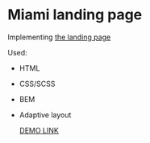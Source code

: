 # Miami landing page
Implementing [the landing page](https://www.figma.com/file/nHz8bflIwJaWP3P99vKTH5/miami_home_new?node-id=16033%3A3)

Used: 
- HTML
- CSS/SCSS
- BEM 
- Adaptive layout


  [DEMO LINK](https://poliandiya.github.io/layout_miami/)
